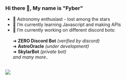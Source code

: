 

### Hi there 👋, My name is "Fyber"
- 🚀 Astronomy enthusiast - lost among the stars 
- 🌱 I’m currently learning Javascript and making APIs
- 🔭 I’m currently working on different discord bots: <br>
   <br>➜ **ZERO Discord Bot** *(verified by discord)* <br>
   ➜ **AstroOracle** *(under development)* <br>
   ➜ **SkylarBot** *(private bot)* <br> 
   *and many more..*
<br>
<img src="https://github-readme-stats.vercel.app/api?username=astrofyber&&show_icons=true&title_color=ffffff&icon_color=bb2acf&text_color=daf7dc&bg_color=151515">
